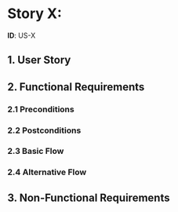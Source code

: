 # Story X:
**ID**: US-X

## 1. User Story

## 2. Functional Requirements
### 2.1 Preconditions

### 2.2 Postconditions

### 2.3 Basic Flow

### 2.4 Alternative Flow

## 3. Non-Functional Requirements